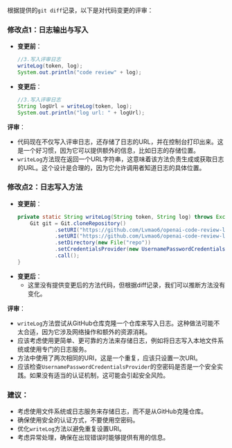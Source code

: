 根据提供的`git diff`记录，以下是对代码变更的评审：

### 修改点1：日志输出与写入
- **变更前**：
  ```java
  //3.写入评审日志
  writeLog(token, log);
  System.out.println("code review" + log);
  ```
- **变更后**：
  ```java
  //3.写入评审日志
  String logUrl = writeLog(token, log);
  System.out.println("log url: " + logUrl);
  ```

**评审**：
- 代码现在不仅写入评审日志，还存储了日志的URL，并在控制台打印出来。这是一个好习惯，因为它可以提供额外的信息，比如日志的存储位置。
- `writeLog`方法现在返回一个URL字符串，这意味着该方法负责生成或获取日志的URL。这个设计是合理的，因为它允许调用者知道日志的具体位置。

### 修改点2：日志写入方法
- **变更前**：
  ```java
  private static String writeLog(String token, String log) throws Exception {
      Git git = Git.cloneRepository()
              .setURI("https://github.com/Lvmao6/openai-code-review-log")
              .setURI("https://github.com/Lvmao6/openai-code-review-log.git")
              .setDirectory(new File("repo"))
              .setCredentialsProvider(new UsernamePasswordCredentialsProvider(token, ""))
              .call();
  }
  ```
- **变更后**：
  - 这里没有提供变更后的方法代码，但根据diff记录，我们可以推断方法没有变化。

**评审**：
- `writeLog`方法尝试从GitHub仓库克隆一个仓库来写入日志。这种做法可能不太合适，因为它涉及网络操作和额外的资源消耗。
- 应该考虑使用更简单、更可靠的方法来存储日志，例如将日志写入本地文件系统或使用专门的日志服务。
- 方法中使用了两次相同的URI，这是一个重复，应该只设置一次URI。
- 应该检查`UsernamePasswordCredentialsProvider`的空密码是否是一个安全实践。如果没有适当的认证机制，这可能会引起安全风险。

### 建议：
- 考虑使用文件系统或日志服务来存储日志，而不是从GitHub克隆仓库。
- 确保使用安全的认证方式，不要使用空密码。
- 优化`writeLog`方法以避免重复设置URI。
- 考虑异常处理，确保在出现错误时能够提供有用的信息。